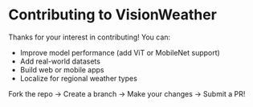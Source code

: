 # Contributing to VisionWeather

Thanks for your interest in contributing! You can:
- Improve model performance (add ViT or MobileNet support)
- Add real-world datasets
- Build web or mobile apps
- Localize for regional weather types

Fork the repo → Create a branch → Make your changes → Submit a PR!
